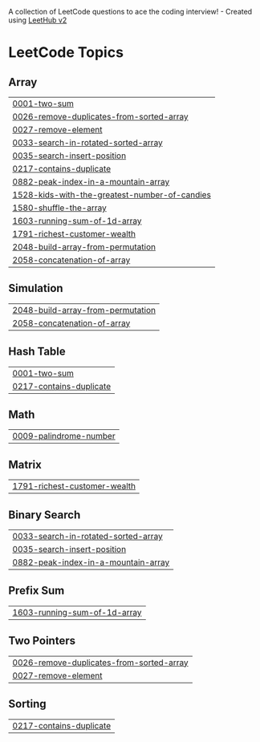 A collection of LeetCode questions to ace the coding interview! - Created using [LeetHub v2](https://github.com/arunbhardwaj/LeetHub-2.0)
<!---LeetCode Topics Start-->
# LeetCode Topics
## Array
|  |
| ------- |
| [0001-two-sum](https://github.com/HariHarishwar/leetcode_solution/tree/master/0001-two-sum) |
| [0026-remove-duplicates-from-sorted-array](https://github.com/HariHarishwar/leetcode_solution/tree/master/0026-remove-duplicates-from-sorted-array) |
| [0027-remove-element](https://github.com/HariHarishwar/leetcode_solution/tree/master/0027-remove-element) |
| [0033-search-in-rotated-sorted-array](https://github.com/HariHarishwar/leetcode_solution/tree/master/0033-search-in-rotated-sorted-array) |
| [0035-search-insert-position](https://github.com/HariHarishwar/leetcode_solution/tree/master/0035-search-insert-position) |
| [0217-contains-duplicate](https://github.com/HariHarishwar/leetcode_solution/tree/master/0217-contains-duplicate) |
| [0882-peak-index-in-a-mountain-array](https://github.com/HariHarishwar/leetcode_solution/tree/master/0882-peak-index-in-a-mountain-array) |
| [1528-kids-with-the-greatest-number-of-candies](https://github.com/HariHarishwar/leetcode_solution/tree/master/1528-kids-with-the-greatest-number-of-candies) |
| [1580-shuffle-the-array](https://github.com/HariHarishwar/leetcode_solution/tree/master/1580-shuffle-the-array) |
| [1603-running-sum-of-1d-array](https://github.com/HariHarishwar/leetcode_solution/tree/master/1603-running-sum-of-1d-array) |
| [1791-richest-customer-wealth](https://github.com/HariHarishwar/leetcode_solution/tree/master/1791-richest-customer-wealth) |
| [2048-build-array-from-permutation](https://github.com/HariHarishwar/leetcode_solution/tree/master/2048-build-array-from-permutation) |
| [2058-concatenation-of-array](https://github.com/HariHarishwar/leetcode_solution/tree/master/2058-concatenation-of-array) |
## Simulation
|  |
| ------- |
| [2048-build-array-from-permutation](https://github.com/HariHarishwar/leetcode_solution/tree/master/2048-build-array-from-permutation) |
| [2058-concatenation-of-array](https://github.com/HariHarishwar/leetcode_solution/tree/master/2058-concatenation-of-array) |
## Hash Table
|  |
| ------- |
| [0001-two-sum](https://github.com/HariHarishwar/leetcode_solution/tree/master/0001-two-sum) |
| [0217-contains-duplicate](https://github.com/HariHarishwar/leetcode_solution/tree/master/0217-contains-duplicate) |
## Math
|  |
| ------- |
| [0009-palindrome-number](https://github.com/HariHarishwar/leetcode_solution/tree/master/0009-palindrome-number) |
## Matrix
|  |
| ------- |
| [1791-richest-customer-wealth](https://github.com/HariHarishwar/leetcode_solution/tree/master/1791-richest-customer-wealth) |
## Binary Search
|  |
| ------- |
| [0033-search-in-rotated-sorted-array](https://github.com/HariHarishwar/leetcode_solution/tree/master/0033-search-in-rotated-sorted-array) |
| [0035-search-insert-position](https://github.com/HariHarishwar/leetcode_solution/tree/master/0035-search-insert-position) |
| [0882-peak-index-in-a-mountain-array](https://github.com/HariHarishwar/leetcode_solution/tree/master/0882-peak-index-in-a-mountain-array) |
## Prefix Sum
|  |
| ------- |
| [1603-running-sum-of-1d-array](https://github.com/HariHarishwar/leetcode_solution/tree/master/1603-running-sum-of-1d-array) |
## Two Pointers
|  |
| ------- |
| [0026-remove-duplicates-from-sorted-array](https://github.com/HariHarishwar/leetcode_solution/tree/master/0026-remove-duplicates-from-sorted-array) |
| [0027-remove-element](https://github.com/HariHarishwar/leetcode_solution/tree/master/0027-remove-element) |
## Sorting
|  |
| ------- |
| [0217-contains-duplicate](https://github.com/HariHarishwar/leetcode_solution/tree/master/0217-contains-duplicate) |
<!---LeetCode Topics End-->